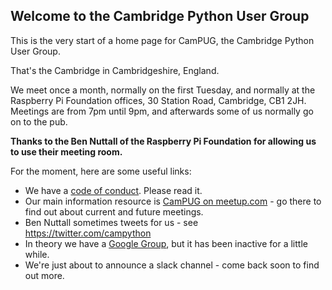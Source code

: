 ## Welcome to the Cambridge Python User Group

This is the very start of a home page for CamPUG, the Cambridge Python User Group.

That's the Cambridge in Cambridgeshire, England.

We meet once a month, normally on the first Tuesday, and normally at the Raspberry Pi Foundation offices, 30 Station Road, Cambridge, CB1 2JH. Meetings are from 7pm until 9pm, and afterwards some of us normally go on to the pub.

**Thanks to the Ben Nuttall of the Raspberry Pi Foundation for allowing us to use their meeting room.**

For the moment, here are some useful links:

* We have a [code of conduct](https://github.com/campug/organisational/blob/master/CodeOfConduct.rst). Please read it.
* Our main information resource is [CamPUG on meetup.com](https://www.meetup.com/CamPUG) - go there to find out about current and future meetings.
* Ben Nuttall sometimes tweets for us - see https://twitter.com/campython
* In theory we have a [Google Group](https://groups.google.com/forum/#!forum/campug), but it has been inactive for a little while.
* We're just about to announce a slack channel - come back soon to find out more.

